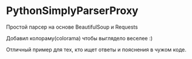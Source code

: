 # PythonSimplyParserProxy
Простой парсер на основе BeautifulSoup и Requests

Добавил колораму(colorama) чтобы выглядело веселее :)

Отличный пример для тех, кто ищет ответы и пояснения в чужом коде.

